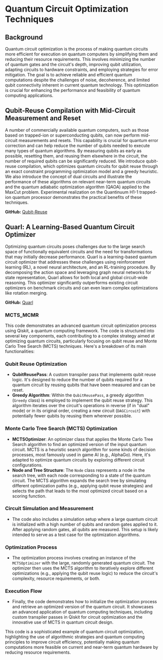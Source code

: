 
# Quantum Circuit Optimization Techniques

## Background

Quantum circuit optimization is the process of making quantum circuits more efficient for execution on quantum computers by simplifying them and reducing their resource requirements. This involves minimizing the number of quantum gates and the circuit's depth, improving qubit utilization, adapting circuits to hardware constraints, and employing strategies for error mitigation. The goal is to achieve reliable and efficient quantum computations despite the challenges of noise, decoherence, and limited qubit connectivity inherent in current quantum technology. This optimization is crucial for enhancing the performance and feasibility of quantum computing applications.

## Qubit-Reuse Compilation with Mid-Circuit Measurement and Reset

A number of commercially available quantum computers, such as those based on trapped-ion or superconducting qubits, can now perform mid-circuit measurements and resets. This capability is crucial for quantum error correction and can help reduce the number of qubits needed to execute many types of quantum algorithms. By measuring qubits as early as possible, resetting them, and reusing them elsewhere in the circuit, the number of required qubits can be significantly reduced. We introduce qubit-reuse compilation, which optimizes quantum circuits for qubit reuse through an exact constraint programming optimization model and a greedy heuristic. We also introduce the concept of dual circuits and illustrate the performance of these algorithms on relevant near-term quantum circuits and the quantum adiabatic optimization algorithm (QAOA) applied to the MaxCut problem. Experimental realization on the Quantinuum H1-1 trapped-ion quantum processor demonstrates the practical benefits of these techniques.

**GitHub:** [Qubit-Reuse](https://github.com/qiskit-community/qiskit-qubit-reuse/tree/main)

## Quarl: A Learning-Based Quantum Circuit Optimizer

Optimizing quantum circuits poses challenges due to the large search space of functionally equivalent circuits and the need for transformations that may initially decrease performance. Quarl is a learning-based quantum circuit optimizer that addresses these challenges using reinforcement learning (RL), a novel neural architecture, and an RL-training procedure. By decomposing the action space and leveraging graph neural networks for state representation, Quarl allows for both local and global circuit-wide reasoning. This optimizer significantly outperforms existing circuit optimizers on benchmark circuits and can even learn complex optimizations like rotation merging. 

**GitHub:** [Quarl](https://github.com/quantum-compiler/Quarl)

### MCTS_MCMR

This code demonstrates an advanced quantum circuit optimization process using Qiskit, a quantum computing framework. The code is structured into several key components, each contributing to a complex strategy aimed at optimizing quantum circuits, particularly focusing on qubit reuse and Monte Carlo Tree Search (MCTS) techniques. Here's a breakdown of its main functionalities:

### Qubit Reuse Optimization
- **QubitReusePass**: A custom transpiler pass that implements qubit reuse logic. It's designed to reduce the number of qubits required for a quantum circuit by reusing qubits that have been measured and can be reset.
- **Greedy Algorithm**: Within the `QubitReusePass`, a greedy algorithm (`Greedy` class) is employed to implement the qubit reuse strategy. This algorithm iterates over the circuit's operations in reverse (if in "dual" mode) or in its original order, creating a new circuit (`DAGCircuit`) with potentially fewer qubits by reusing them wherever possible.

### Monte Carlo Tree Search (MCTS) Optimization
- **MCTSOptimizer**: An optimizer class that applies the Monte Carlo Tree Search algorithm to find an optimized version of the input quantum circuit. MCTS is a heuristic search algorithm for some kinds of decision processes, most famously used in game AI (e.g., AlphaGo). Here, it's adapted to optimize quantum circuits by exploring different circuit configurations.
- **Node and Tree Structure**: The `Node` class represents a node in the search tree, with each node corresponding to a state of the quantum circuit. The MCTS algorithm expands the search tree by simulating different optimization paths (e.g., applying qubit reuse strategies) and selects the path that leads to the most optimized circuit based on a scoring function.

### Circuit Simulation and Measurement
- The code also includes a simulation setup where a large quantum circuit is initialized with a high number of qubits and random gates applied to it. After applying random gates, all qubits are measured. This setup is likely intended to serve as a test case for the optimization algorithms.

### Optimization Process
- The optimization process involves creating an instance of the `MCTSOptimizer` with the large, randomly generated quantum circuit. The optimizer then uses the MCTS algorithm to iteratively explore different optimizations (e.g., applying the qubit reuse logic) to reduce the circuit's complexity, resource requirements, or both.

### Execution Flow
- Finally, the code demonstrates how to initialize the optimization process and retrieve an optimized version of the quantum circuit. It showcases an advanced application of quantum computing techniques, including custom transpiler passes in Qiskit for circuit optimization and the innovative use of MCTS in quantum circuit design.

This code is a sophisticated example of quantum circuit optimization, highlighting the use of algorithmic strategies and quantum computing principles to improve circuit efficiency, potentially making quantum computations more feasible on current and near-term quantum hardware by reducing resource requirements.
